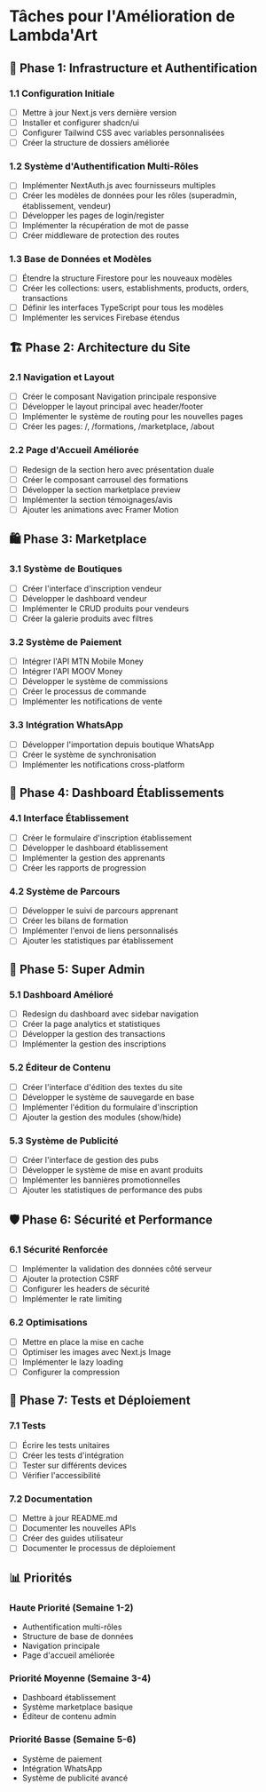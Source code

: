 # Tâches pour l'Amélioration de Lambda'Art

## 🎯 Phase 1: Infrastructure et Authentification

### 1.1 Configuration Initiale
- [ ] Mettre à jour Next.js vers dernière version
- [ ] Installer et configurer shadcn/ui
- [ ] Configurer Tailwind CSS avec variables personnalisées
- [ ] Créer la structure de dossiers améliorée

### 1.2 Système d'Authentification Multi-Rôles
- [ ] Implémenter NextAuth.js avec fournisseurs multiples
- [ ] Créer les modèles de données pour les rôles (superadmin, établissement, vendeur)
- [ ] Développer les pages de login/register
- [ ] Implémenter la récupération de mot de passe
- [ ] Créer middleware de protection des routes

### 1.3 Base de Données et Modèles
- [ ] Étendre la structure Firestore pour les nouveaux modèles
- [ ] Créer les collections: users, establishments, products, orders, transactions
- [ ] Définir les interfaces TypeScript pour tous les modèles
- [ ] Implémenter les services Firebase étendus

## 🏗️ Phase 2: Architecture du Site

### 2.1 Navigation et Layout
- [ ] Créer le composant Navigation principale responsive
- [ ] Développer le layout principal avec header/footer
- [ ] Implémenter le système de routing pour les nouvelles pages
- [ ] Créer les pages: /, /formations, /marketplace, /about

### 2.2 Page d'Accueil Améliorée
- [ ] Redesign de la section hero avec présentation duale
- [ ] Créer le composant carrousel des formations
- [ ] Développer la section marketplace preview
- [ ] Implémenter la section témoignages/avis
- [ ] Ajouter les animations avec Framer Motion

## 🛍️ Phase 3: Marketplace

### 3.1 Système de Boutiques
- [ ] Créer l'interface d'inscription vendeur
- [ ] Développer le dashboard vendeur
- [ ] Implémenter le CRUD produits pour vendeurs
- [ ] Créer la galerie produits avec filtres

### 3.2 Système de Paiement
- [ ] Intégrer l'API MTN Mobile Money
- [ ] Intégrer l'API MOOV Money
- [ ] Développer le système de commissions
- [ ] Créer le processus de commande
- [ ] Implémenter les notifications de vente

### 3.3 Intégration WhatsApp
- [ ] Développer l'importation depuis boutique WhatsApp
- [ ] Créer le système de synchronisation
- [ ] Implémenter les notifications cross-platform

## 🏫 Phase 4: Dashboard Établissements

### 4.1 Interface Établissement
- [ ] Créer le formulaire d'inscription établissement
- [ ] Développer le dashboard établissement
- [ ] Implémenter la gestion des apprenants
- [ ] Créer les rapports de progression

### 4.2 Système de Parcours
- [ ] Développer le suivi de parcours apprenant
- [ ] Créer les bilans de formation
- [ ] Implémenter l'envoi de liens personnalisés
- [ ] Ajouter les statistiques par établissement

## 👑 Phase 5: Super Admin

### 5.1 Dashboard Amélioré
- [ ] Redesign du dashboard avec sidebar navigation
- [ ] Créer la page analytics et statistiques
- [ ] Développer la gestion des transactions
- [ ] Implémenter la gestion des inscriptions

### 5.2 Éditeur de Contenu
- [ ] Créer l'interface d'édition des textes du site
- [ ] Développer le système de sauvegarde en base
- [ ] Implémenter l'édition du formulaire d'inscription
- [ ] Ajouter la gestion des modules (show/hide)

### 5.3 Système de Publicité
- [ ] Créer l'interface de gestion des pubs
- [ ] Développer le système de mise en avant produits
- [ ] Implémenter les bannières promotionnelles
- [ ] Ajouter les statistiques de performance des pubs

## 🛡️ Phase 6: Sécurité et Performance

### 6.1 Sécurité Renforcée
- [ ] Implémenter la validation des données côté serveur
- [ ] Ajouter la protection CSRF
- [ ] Configurer les headers de sécurité
- [ ] Implémenter le rate limiting

### 6.2 Optimisations
- [ ] Mettre en place la mise en cache
- [ ] Optimiser les images avec Next.js Image
- [ ] Implémenter le lazy loading
- [ ] Configurer la compression

## 🧪 Phase 7: Tests et Déploiement

### 7.1 Tests
- [ ] Écrire les tests unitaires
- [ ] Créer les tests d'intégration
- [ ] Tester sur différents devices
- [ ] Vérifier l'accessibilité

### 7.2 Documentation
- [ ] Mettre à jour README.md
- [ ] Documenter les nouvelles APIs
- [ ] Créer des guides utilisateur
- [ ] Documenter le processus de déploiement

## 📊 Priorités

### Haute Priorité (Semaine 1-2)
- Authentification multi-rôles
- Structure de base de données
- Navigation principale
- Page d'accueil améliorée

### Priorité Moyenne (Semaine 3-4)
- Dashboard établissement
- Système marketplace basique
- Éditeur de contenu admin

### Priorité Basse (Semaine 5-6)
- Système de paiement
- Intégration WhatsApp
- Système de publicité avancé